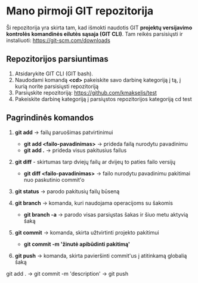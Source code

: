 # Mano pirmoji GIT repozitorija

Ši repozitorija yra skirta tam, kad išmokti naudotis GIT **projektų versijavimo kontrolės komandinės eilutės sąsaja (GIT CLI)**. Tam reikės parsisiųsti ir instaliuoti:
https://git-scm.com/downloads

## Repozitorijos parsiuntimas
1. Atsidarykite GIT CLI (GIT bash).
2. Naudodami komandą **&lt;cd&gt;** pakeiskite savo darbinę kategoriją į tą, į kurią norite parsisiųsti repozitoriją
3. Parsiųskite repozitoriją: https://github.com/kmakselis/test
4. Pakeiskite darbinę kategoriją į parsiųstos repozitorijos kategoriją
cd test

## Pagrindinės komandos
1. **git add** -> failų paruošimas patvirtinimui
    -  **git add &lt;failo-pavadinimas&gt;** -> prideda failą nurodytu pavadinimu
    -  **git add .** -> prideda visus pakitusius failus

2. **git diff** - skirtumas tarp dviejų failų ar dvijeų to paties failo versijų
    -  **git diff &lt;failo-pavadinimas&gt;** -> failo nurodytu pavadinimu pakitimai nuo paskutinio commit'o 

3. **git status** -> parodo pakitusių failų būseną

4. **git branch** -> komanda, kuri naudojama operacijoms su šakomis
    -  **git branch -a** -> parodo visas parsiųstas šakas ir  šiuo metu aktyvią šaką

5. **git commit** -> komanda, skirta užtvirtinti projekto pakitimui
    -  **git commit -m 'žinutė apibūdinti pakitimą'**

6. **git push** -> komanda, skirta pavieršinti commit'us į atitinkamą globalią šaką


git add . -> git commit -m 'description' -> git push